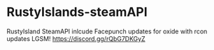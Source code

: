 # RustyIslands-steamAPI
RustyIsland SteamAPI inlcude Facepunch updates for oxide with rcon updates LGSM!
https://discord.gg/rQbG7DKGyZ

